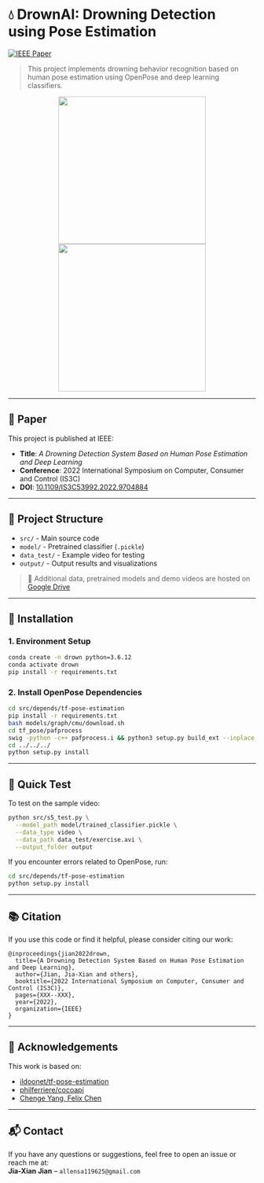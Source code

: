 
# 💧 DrownAI: Drowning Detection using Pose Estimation

[![IEEE Paper](https://img.shields.io/badge/IEEE-Publication-blue)](https://ieeexplore.ieee.org/document/9704884)

> This project implements drowning behavior recognition based on human pose estimation using OpenPose and deep learning classifiers.

<div align="center">
  <img src="https://github.com/chia-shein/Drown_GIF/blob/main/%E5%81%B4%E8%BA%AB%2000_00_00-00_00_30.gif" width="300"/>
  <img src="https://github.com/chia-shein/Drown_GIF/blob/main/%E6%AD%A3%E9%9D%A2%2000_00_00-00_00_30.gif" width="300"/>
</div>

---

## 📄 Paper

This project is published at IEEE:

- **Title**: *A Drowning Detection System Based on Human Pose Estimation and Deep Learning*
- **Conference**: 2022 International Symposium on Computer, Consumer and Control (IS3C)
- **DOI**: [10.1109/IS3C53992.2022.9704884](https://ieeexplore.ieee.org/document/9704884)

---

## 📁 Project Structure

- `src/` - Main source code
- `model/` - Pretrained classifier (`.pickle`)
- `data_test/` - Example video for testing
- `output/` - Output results and visualizations

> 🔗 Additional data, pretrained models and demo videos are hosted on [Google Drive](https://drive.google.com/drive/folders/1LpkQqHllmBfhozYpiUWEP-tihkzgzDVC?usp=sharing)

---

## 🚀 Installation

### 1. Environment Setup

```bash
conda create -n drown python=3.6.12
conda activate drown
pip install -r requirements.txt
```

### 2. Install OpenPose Dependencies

```bash
cd src/depends/tf-pose-estimation
pip install -r requirements.txt
bash models/graph/cmu/download.sh
cd tf_pose/pafprocess
swig -python -c++ pafprocess.i && python3 setup.py build_ext --inplace
cd ../../../
python setup.py install
```

---

## 🧪 Quick Test

To test on the sample video:

```bash
python src/s5_test.py \
  --model_path model/trained_classifier.pickle \
  --data_type video \
  --data_path data_test/exercise.avi \
  --output_folder output
```

If you encounter errors related to OpenPose, run:

```bash
cd src/depends/tf-pose-estimation
python setup.py install
```

---

## 📚 Citation

If you use this code or find it helpful, please consider citing our work:

```
@inproceedings{jian2022drown,
  title={A Drowning Detection System Based on Human Pose Estimation and Deep Learning},
  author={Jian, Jia-Xian and others},
  booktitle={2022 International Symposium on Computer, Consumer and Control (IS3C)},
  pages={XXX--XXX},
  year={2022},
  organization={IEEE}
}
```

---

## 🙏 Acknowledgements

This work is based on:
- [ildoonet/tf-pose-estimation](https://github.com/ildoonet/tf-pose-estimation)
- [philferriere/cocoapi](https://github.com/philferriere/cocoapi)
- [Chenge Yang, Felix Chen](https://github.com/felixchenfy/Realtime-Action-Recognition)

---

## 📬 Contact

If you have any questions or suggestions, feel free to open an issue or reach me at:  
**Jia-Xian Jian** – `allensa119625@gmail.com`
